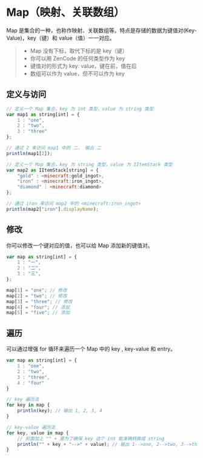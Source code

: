 # Map（映射、关联数组）

Map 是集合的一种，也称作映射、关联数组等。特点是存储的数据为键值对(Key-Value)，key（键）和 value（值）一一对应。

> - Map 没有下标，取代下标的是 key（键）
> - 你可以用 ZenCode 的任何类型作为 key
> - 键值对的形式为 key: value，键在前，值在后
> - 数组可以作为 value，但不可以作为 key

## 定义与访问

```javascript
// 定义一个 Map 集合，key 为 int 类型，value 为 string 类型
var map1 as string[int] = {
    1 : "one",
    2 : "two",
    3 : "three"
};

// 通过 2 来访问 map1 中的 二， 输出 二
println(map1[2]);

// 定义一个 Map 集合，key 为 string 类型，value 为 IItemStack 类型
var map2 as IItemStack[string] = {
    "gold" : <minecraft:gold_ingot>,
    "iron" : <minecraft:iron_ingot>,
    "diamond" : <minecraft:diamond>
};

// 通过 iron 来访问 map2 中的 <minecraft:iron_ingot>
println(map2["iron"].displayName);
```

## 修改

你可以修改一个键对应的值，也可以给 Map 添加新的键值对。

```javascript
var map as string[int] = {
    1 : "一",
    2 : "二",
    3 : "三",
};

map[1] = "one"; // 修改
map[2] = "two"; // 修改
map[3] = "three"; // 修改
map[4] = "four"; // 添加
map[5] = "five"; // 添加

```

## 遍历

可以通过增强 for 循环来遍历一个 Map 中的 key , key-value 和 entry。

```javascript
var map as string[int] = {
    1 : "one",
    2 : "two",
    3 : "three",
    4 : "four"
}

// key 遍历法
for key in map {
    println(key); // 输出 1, 2, 3, 4
}

// key-value 遍历法
for key, value in map {
    // 前面加上 "" + 是为了确保 key 这个 int 能准确转换成 string
    println("" + key + "-->" + value); // 输出 1-->one, 2-->two, 3-->three, 4-->four
}
```